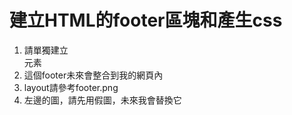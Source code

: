 # 建立HTML的footer區塊和產生css
1. 請單獨建立<footer>元素
2. 這個footer未來會整合到我的網頁內
3. layout請參考footer.png
4. 左邊的圖，請先用假圖，未來我會替換它